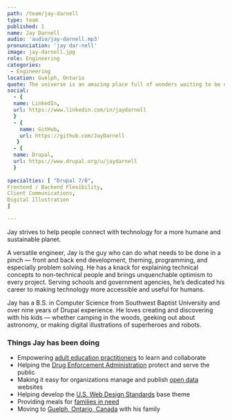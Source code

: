 ```yaml
---
path: /team/jay-darnell
type: team
published: 1
name: Jay Darnell
audio: 'audio/jay-darnell.mp3'
pronunciation: 'jay dar-nell'
image: jay-darnell.jpg
role: Engineering
categories:
 - Engineering
location: Guelph, Ontario
quote: The universe is an amazing place full of wonders waiting to be discovered.
social: 
  - {
  name: LinkedIn,
  url: https://www.linkedin.com/in/jaydarnell
  }
  - {
    name: GitHub,
    url: https://github.com/JayDarnell
   }
  - {
  name: Drupal,
  url: https://www.drupal.org/u/jaydarnell
  }
 
specialties: [ "Drupal 7/8",
Frontend / Backend Flexibility,
Client Communications,
Digital Illustration
]

---
```


Jay strives to help people connect with technology for a more humane and sustainable planet.

A versatile engineer, Jay is the guy who can do what needs to be done in a pinch — front and back end development, theming, programming, and especially problem solving. He has a knack for explaining technical concepts to non-technical people and brings unquenchable optimism to every project. Serving schools and government agencies, he’s dedicated his career to making technology more accessible and useful for humans.

Jay has a B.S. in Computer Science from Southwest Baptist University and over nine years of Drupal experience. He loves creating and discovering with his kids — whether camping in the woods, geeking out about astronomy, or making digital illustrations of superheroes and robots.




### Things Jay has been doing
* Empowering [adult education practitioners](https://civicactions.com/case-study/lincs/) to learn and collaborate
* Helping the [Drug Enforcement Administration](https://www.dea.gov/) protect and serve the public
* Making it easy for organizations manage and publish [open data](https://getdkan.org/about/) websites
* Helping develop the [U.S. Web Design Standards](https://www.drupal.org/project/uswds) base theme
* Providing meals for [families in need](http://www.familypromiseofgreaterdenver.org/)
* Moving to [Guelph, Ontario, Canada](https://drive.google.com/file/d/13jqlDUjLJvM8-0QtyXMe-CEYWbLdF8iP/view?usp=sharing) with his family



